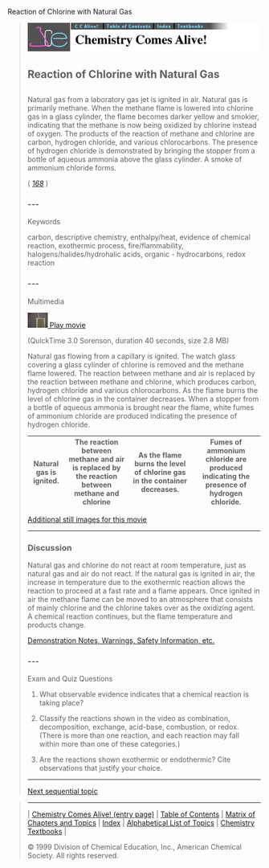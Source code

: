 





 Reaction of Chlorine with Natural Gas
 



> ![Chemistry Comes Alive!](ccahead.gif)
> 
> 
> 
> 
> 
> 
> 
> 
> 
> ## Reaction of Chlorine with Natural Gas
> 
> 
> 
> 
> 
> ## 
> 
> 
> 
> 
> 
>  Natural gas from a laboratory gas jet is ignited in air. 
Natural gas is primarily methane. 
When the methane flame is lowered into chlorine gas in a glass cylinder, 
the flame becomes darker yellow and smokier, 
indicating that the methane is now being oxidized by chlorine instead of oxygen. 
The products of the reaction of methane and chlorine are carbon, hydrogen chloride, 
and various chlorocarbons. The presence of hydrogen chloride is demonstrated 
by bringing the stopper from a bottle of aqueous ammonia above the glass cylinder. 
A smoke of ammonium chloride forms.
>  
> 
> 
> 
> 
> 
> 
>  (
>  [*168*](CRED168.HTM)
>  )
>  
> 
> 
> 
> 
> ### ---
> 
> 
>  Keywords
> 
> 
> 
> 
>  carbon, descriptive chemistry, enthalpy/heat, evidence of chemical reaction, exothermic process, fire/flammability, halogens/halides/hydrohalic acids, organic - hydrocarbons, redox reaction
>  
> 
> 
> 
> 
> ### ---
> 
> 
>  Multimedia
> 
> 
> 
> 
> 
> 
> 
> 
> [![](0.JPG)
>  Play movie](../../MVHTM/CLPR/CLPR.HTM) 
> 
> 
> 
>  (QuickTime 3.0 Sorenson, duration 40 seconds, size 2.8 MB)
>  
> 
> 
> 
>  Natural gas flowing from a capillary is ignited. The watch glass covering a glass cylinder of chlorine is removed and the methane flame lowered. The reaction between methane and air is replaced by the reaction between methane and chlorine, which produces carbon, hydrogen chloride and various chlorocarbons. As the flame burns the level of chlorine gas in the container decreases. When a stopper from a bottle of aqueous ammonia is brought near the flame, white fumes of ammonium chloride are produced indicating the presence of hydrogen chloride.
>  
> 
> 
> 
> 
> | Natural gas is ignited. | The reaction between methane and air is replaced by the reaction between methane and chlorine | As the flame burns the level of chlorine gas in the container decreases. | Fumes of ammonium chloride are produced indicating the presence of hydrogen chloride. |
> | --- | --- | --- | --- |
> 
> 
> 
> 
> 
> 
> [Additional still images
for this movie](../../STHTM/CLPR/CLPR.HTM) 
> 
> 
> 
> 
> 
> ---
> 
> 
> 
> 
> ### Discussion
> 
> 
> 
> 
>  Natural gas and chlorine do not react at room temperature, 
just as natural gas and air do not react. 
If the natural gas is ignited in air, 
the increase in temperature due to the exothermic reaction 
allows the reaction to proceed at a fast rate and a flame appears. 
Once ignited in air the methane flame can be moved to an atmosphere that 
consists of mainly chlorine and the chlorine takes over as the oxidizing agent. 
A chemical reaction continues, but the flame temperature and products change.
>  
> 
> 
> 
> 
> 
> 
> [Demonstration Notes, Warnings, Safety Information, etc.](SAFETY.HTM) 
> 
> 
> 
> 
> 
> ### ---
> 
> 
>  Exam and Quiz Questions
> 
> 
> 
> 
>  1. What observable evidence indicates that a chemical reaction is taking place?
>  
> 
> 
> 
>  2. Classify the reactions shown in the video as combination, decomposition, exchange, acid-base, combustion, or redox. (There is more than one reaction, and each reaction may fall within more than one of these categories.)
>  
> 
> 
> 
>  3. Are the reactions shown exothermic or endothermic? Cite observations that justify your choice.
>  
> 
> 
> 
> 
> 
> 
> ---
> 
> 
> 
> 
> [Next sequential topic](../../MAIN/CLH/PAGE1.HTM)



> ---
> 
> 
>  |
>  [Chemistry Comes Alive! (entry page)](../../INDEX.HTM) 
>  |
>  [Table of Contents](../../CONTENTS.HTM) 
>  |
>  [Matrix of Chapters and Topics](../../MATRIX.HTM) 
>  |
>  [Index](../../WORDS.HTM) 
>  |
>  [Alphabetical List of Topics](../../ALPHATOP.HTM) 
>  |
>  [Chemistry Textbooks](../../BOOKS.HTM) 
>  |
>  
>  © 1999 Division of Chemical Education, Inc.,
American Chemical Society. All rights reserved.





